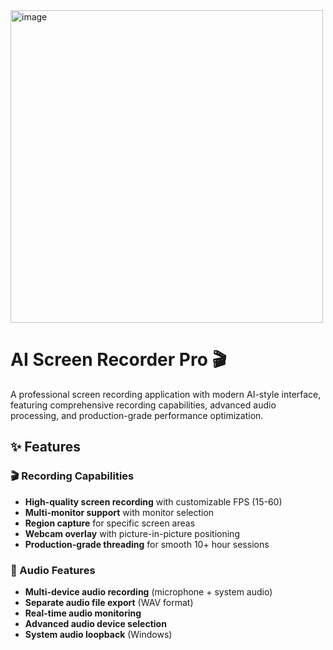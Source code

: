 <img width="500" height="500" alt="image" src="https://github.com/user-attachments/assets/ba5cff31-5843-427c-abaf-2b926c7ed56e" />

# AI Screen Recorder Pro 🎬

A professional screen recording application with modern AI-style interface, featuring comprehensive recording capabilities, advanced audio processing, and production-grade performance optimization.

## ✨ Features

### 🎬 Recording Capabilities
- **High-quality screen recording** with customizable FPS (15-60)
- **Multi-monitor support** with monitor selection
- **Region capture** for specific screen areas
- **Webcam overlay** with picture-in-picture positioning
- **Production-grade threading** for smooth 10+ hour sessions

### 🎵 Audio Features
- **Multi-device audio recording** (microphone + system audio)
- **Separate audio file export** (WAV format)
- **Real-time audio monitoring**
- **Advanced audio device selection**
- **System audio loopback** (Windows)
